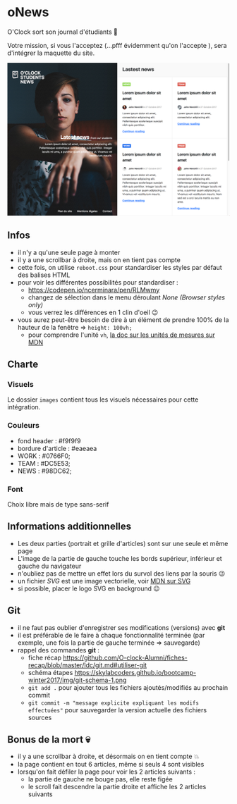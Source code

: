 # oNews

O'Clock sort son journal d'étudiants :muscle:

Votre mission, si vous l'acceptez (...pfff évidemment qu'on l'accepte ), sera d'intégrer la maquette du site.

![homepage](home.png)

## Infos

- il n'y a qu'une seule page à monter
- il y a une scrollbar à droite, mais on en tient pas compte
- cette fois, on utilise `reboot.css` pour standardiser les styles par défaut des balises HTML
- pour voir les différentes possibilités pour standardiser :
  - https://codepen.io/ncerminara/pen/RLMwmy
  - changez de sélection dans le menu déroulant _None (Browser styles only)_
  - vous verrez les différences en 1 clin d'oeil :wink:
- vous aurez peut-être besoin de dire à un élément de prendre 100% de la hauteur de la fenêtre => `height: 100vh;`
  - pour comprendre l'unité `vh`, [la doc sur les unités de mesures sur MDN](https://developer.mozilla.org/en-US/docs/Web/CSS/length)

## Charte

### Visuels

Le dossier `images` contient tous les visuels nécessaires pour cette intégration.

### Couleurs

- fond header : #f9f9f9
- bordure d'article : #eaeaea
- WORK : #0766F0;
- TEAM : #DC5E53;
- NEWS : #98DC62;

### Font

Choix libre mais de type sans-serif

## Informations additionnelles

- Les deux parties (portrait et grille d'articles) sont sur une seule et même page
- L'image de la partie de gauche touche les bords supérieur, inférieur et gauche du navigateur
- n'oubliez pas de mettre un effet lors du survol des liens par la souris :wink:
- un fichier _SVG_ est une image vectorielle, voir [MDN sur SVG](https://developer.mozilla.org/fr/docs/Web/SVG)
- si possible, placer le logo SVG en background :wink:

## Git

- il ne faut pas oublier d'enregistrer ses modifications (versions) avec **git**
- il est préférable de le faire à chaque fonctionnalité terminée (par exemple, une fois la partie de gauche terminée => sauvegarde)
- rappel des commandes **git** :
  - fiche récap https://github.com/O-clock-Alumni/fiches-recap/blob/master/ldc/git.md#utiliser-git
  - schéma étapes https://skylabcoders.github.io/bootcamp-winter2017/img/git-schema-1.png
  - `git add .` pour ajouter tous les fichiers ajoutés/modifiés au prochain commit
  - `git commit -m "message explicite expliquant les modifs effectuées"` pour sauvegarder la version actuelle des fichiers sources

## Bonus de la mort :skull:

- il y a une scrollbar à droite, et désormais on en tient compte :boom:
- la page contient en tout 6 articles, même si seuls 4 sont visibles
- lorsqu'on fait défiler la page pour voir les 2 articles suivants :
  - la partie de gauche ne bouge pas, elle reste figée
  - le scroll fait descendre la partie droite et affiche les 2 articles suivants
